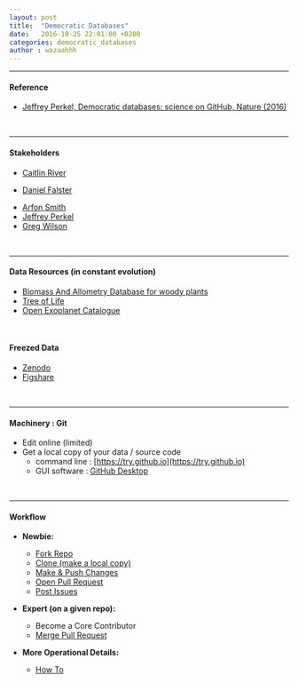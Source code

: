 ```yaml
---
layout: post
title:  "Democratic Databases"
date:   2016-10-25 22:01:00 +0200
categories: democratic_databases
author : wazaahhh
---
```

***

#### **Reference**

* [Jeffrey Perkel, Democratic databases: science on GitHub, Nature (2016)](http://www.nature.com/news/democratic-databases-science-on-github-1.20719)


<br>

***

#### **Stakeholders**

- [Caitlin River](https://github.com/cmrivers)
<!-- ![Caitlin River][Caitlin River]-->
- [Daniel Falster](https://github.com/dfalster/)
<!-- ![dfalster][dfalster]-->
- [Arfon Smith](https://github.com/arfon/)
- [Jeffrey Perkel](https://github.com/jperkel)
- [Greg Wilson](https://github.com/gvwilson)

<br>

***

#### **Data Resources (in constant evolution)**
- [Biomass And Allometry Database for woody plants](https://github.com/dfalster/baad)
- [Tree of Life](https://github.com/OpenTreeOfLife)
- [Open Exoplanet Catalogue](http://www.openexoplanetcatalogue.com/)

<br>


#### **Freezed Data**
- [Zenodo](https://zenodo.org/)
- [Figshare](https://figshare.com/)


[Caitlin River]: https://avatars1.githubusercontent.com/u/1302262?v=3&s=400
[dfalster]:https://avatars0.githubusercontent.com/u/3589590?v=3&s=400


<br>

***

#### **Machinery : Git**
- Edit online (limited)
- Get a local copy of your data / source code
  - command line : [https://try.github.io](https://try.github.io)
  - GUI software : [GitHub Desktop](https://desktop.github.com/)




<br>

***

#### **Workflow**

- **Newbie:**
  - [Fork Repo](https://guides.github.com/activities/forking/)
  - [Clone (make a local copy)](https://guides.github.com/activities/forking/#clone)
  - [Make & Push Changes](https://guides.github.com/activities/forking/#making-changes)
  - [Open Pull Request](https://guides.github.com/activities/forking/#making-a-pull-request)
  - [Post Issues](https://guides.github.com/features/issues/)

- **Expert (on a given repo):**
  - Become a Core Contributor
  - [Merge Pull Request](https://help.github.com/articles/merging-a-pull-request/)

- **More Operational Details:**
  - [How To](http://journals.plos.org/ploscompbiol/article?id=10.1371/journal.pcbi.1004668)
